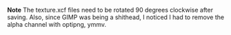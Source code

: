 **Note** The texture.xcf files need to be rotated 90 degrees clockwise after saving. Also, since GIMP was being a shithead, I noticed I had to remove the alpha channel with optipng, ymmv.